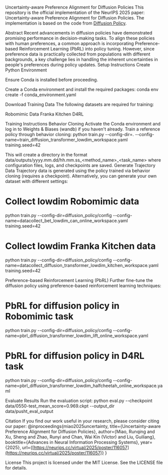 Uncertainty-aware Preference Alignment for Diffusion Policies
This repository is the official implementation of the NeurIPS 2025 paper: Uncertainty-aware Preference Alignment for Diffusion Policies.
The implementation is based on the code from [Diffusion Policy](https://github.com/real-stanford/diffusion_policy).

Abstract
Recent advancements in diffusion policies have demonstrated promising performance in decision-making tasks. To align these policies with human preferences, a common approach is incorporating Preference-based Reinforcement Learning (PbRL) into policy tuning. However, since preference data is practically collected from populations with different backgrounds, a key challenge lies in handling the inherent uncertainties in people's preferences during policy updates.
Setup Instructions
Create Python Environment

Ensure Conda is installed before proceeding.

Create a Conda environment and install the required packages:
conda env create -f conda_environment.yaml



Download Training Data
The following datasets are required for training:

Robomimic Data
Franka Kitchen
D4RL

Training Instructions
Behavior Cloning
Activate the Conda environment and log in to Weights & Biases (wandb) if you haven't already. Train a reference policy through behavior cloning:
python train.py --config-dir=. --config-name=train_diffusion_transformer_lowdim_workspace.yaml training.seed=42

This will create a directory in the format data/outputs/yyyy.mm.dd/hh.mm.ss_<method_name>_<task_name> where configuration files, logs, and checkpoints are saved.
Generate Trajectory Data
Trajectory data is generated using the policy trained via behavior cloning (requires a checkpoint). Alternatively, you can generate your own dataset with different settings:
# Collect lowdim Robomimic data
python train.py --config-dir=diffusion_policy/config --config-name=datacollect_bet_lowdim_can_online_workspace.yaml training.seed=42

# Collect lowdim Franka Kitchen data
python train.py --config-dir=diffusion_policy/config --config-name=datacollect_diffusion_transformer_lowdim_kitchen_workspace.yaml training.seed=42

Preference-based Reinforcement Learning (PbRL)
Further fine-tune the diffusion policy using preference-based reinforcement learning techniques:
# PbRL for diffusion policy in Robomimic task
python train.py --config-dir=diffusion_policy/config --config-name=pbrl_diffusion_transformer_lowdim_lift_online_workspace.yaml

# PbRL for diffusion policy in D4RL task
python train.py --config-dir=diffusion_policy/config --config-name=pbrl_diffusion_transformer_lowdim_halfcheetah_online_workspace.yaml

Evaluate Results
Run the evaluation script:
python eval.py --checkpoint data/0550-test_mean_score=0.969.ckpt --output_dir data/pusht_eval_output

Citation
If you find our work useful in your research, please consider citing our paper:
@inproceedings{miao2025uncertainty,
  title={Uncertainty-aware Preference Alignment for Diffusion Policies},
  author={Miao, Runqing and Xu, Sheng and Zhao, Runyi and Chan, Wai Kin (Victor) and Liu, Guiliang},
  booktitle={Advances in Neural Information Processing Systems},
  year={2025},
  url={[https://neurips.cc/virtual/2025/poster/116057](https://neurips.cc/virtual/2025/poster/116057)}
}

License
This project is licensed under the MIT License. See the LICENSE file for details.